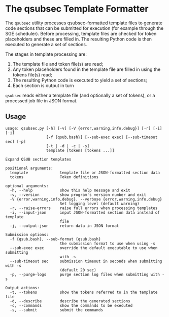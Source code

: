 # The qsubsec Template Formatter

The `qsubsec` utility processes qsubsec-formatted template files to generate code sections that can be submitted for execution (for example through the SGE scheduler). Before processing, template files are checked for token placeholders and these are filled in. The resulting Python code is then executed to generate a set of sections.

The stages in template processing are:

1. The template file and token file(s) are read;
2. Any token placeholders found in the template file are filled in using the tokens file(s) read;
3. The resulting Python code is executed to yield a set of sections;
4. Each section is output in turn

`qsubsec` reads either a template file (and optionally a set of tokens), or a processed job file in JSON format.

## Usage

~~~
usage: qsubsec.py [-h] [-v] [-V {error,warning,info,debug}] [-r] [-i] [-j]
                  [-f {qsub,bash}] [--sub-exec exec] [--sub-timeout sec] [-p]
                  [-t | -d | -c | -s]
                  template [tokens [tokens ...]]

Expand QSUB section templates

positional arguments:
  template              template file or JSON-formatted section data
  tokens                Token definitions

optional arguments:
  -h, --help            show this help message and exit
  -v, --version         show program's version number and exit
  -V {error,warning,info,debug}, --verbose {error,warning,info,debug}
                        Set logging level (default warning)
  -r, --raise-errors    raise full errors when processing templates
  -i, --input-json      input JSON-formatted section data instead of template
                        file
  -j, --output-json     return data in JSON format

Submission options:
  -f {qsub,bash}, --sub-format {qsub,bash}
                        the submission format to use when using -s
  --sub-exec exec       override the default executable to use when submitting
                        with -s
  --sub-timeout sec     submission timeout in seconds when submitting with -s
                        (default 20 sec)
  -p, --purge-logs      purge section log files when submitting with -s

Output actions:
  -t, --tokens          show the tokens referred to in the template file
  -d, --describe        describe the generated sections
  -c, --commands        show the commands to be executed
  -s, --submit          submit the commands
~~~

